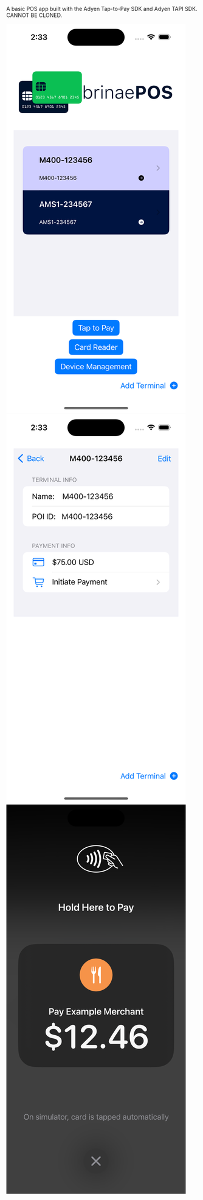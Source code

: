 A basic POS app built with the Adyen Tap-to-Pay SDK and Adyen TAPI SDK. 
CANNOT BE CLONED. 

[<img src="Screenshots/Simulator Screenshot - iPhone 15 - 2024-03-05 at 14.33.19.png">]([[https://link-to-your-URL/](https://postimg.cc/LqWTZX8s](https://postimg.cc/87twNw8M)))
[<img src="Screenshots/Simulator Screenshot - iPhone 15 - 2024-03-05 at 14.33.30.png">](https://link-to-your-URL/)
[<img src="Screenshots/Simulator Screenshot - iPhone 15 - 2024-03-05 at 14.33.40.png">](https://link-to-your-URL/)


